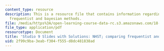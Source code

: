 ```yaml
---
content_type: resource
description: This is a resource file that contains information regarding NHST; comparing
  frequentist and bayesian methods.
file: /media/https%3A/open-learning-course-data-rc.s3.amazonaws.com/18-05-introduction-to-probability-and-statistics-spring-2014/2f99c9ba3eabf304f555d8dc481838ad_MIT18_05S14_studio9slides.pdf
file_type: application/pdf
resourcetype: Document
title: 'Studio 9 Slides with Solutions: NHST; comparing frequentist and Bayesian methods'
uid: 2f99c9ba-3eab-f304-f555-d8dc481838ad
---
```

